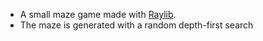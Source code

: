 - A small maze game made with [Raylib](https://www.raylib.com/).
- The maze is generated with a random depth-first search